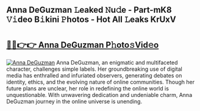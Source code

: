 ## Anna DeGuzman 𝙻eaked 𝙽u𝚍e - Part-mK8 𝚅𝚒deo B𝚒kini 𝙿hotos - Hot All 𝙻eaks KrUxV

# <h2><a href="http://ld3zrd.urlbe.top/?page=Anna+DeGuzman">🔗🔗👉👉 Anna DeGuzman P𝚑oto𝚜Vid𝚎o</a></h2>

[![Anna DeGuzman](https://i.imgur.com/eBuTRDB.gif)](http://ld3zrd.urlbe.top/?page=Anna+DeGuzman)
Anna DeGuzman, an enigmatic and multifaceted character, challenges simple labels. Her groundbreaking use of digital media has enthralled and infuriated observers, generating debates on identity, ethics, and the evolving nature of online communities. Though her future plans are unclear, her role in redefining the online world is unquestionable. With unwavering dedication and undeniable charm, Anna DeGuzman journey in the online universe is unending.
